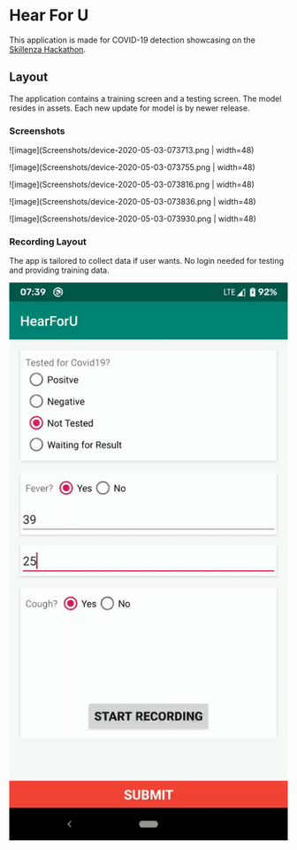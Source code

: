 # Hear For U
This application is made for COVID-19 detection showcasing on the [Skillenza Hackathon](https://skillenza.com/challenge/coders-vs-covid-onlinehackathon).


## Layout
The application contains a training screen and a testing screen. The model resides in assets. Each new update for model is by newer release.

### Screenshots

![image](Screenshots/device-2020-05-03-073713.png | width=48)

![image](Screenshots/device-2020-05-03-073755.png | width=48)

![image](Screenshots/device-2020-05-03-073816.png | width=48)

![image](Screenshots/device-2020-05-03-073836.png | width=48)

![image](Screenshots/device-2020-05-03-073930.png | width=48)

### Recording Layout
The app is tailored to collect data if user wants. No login needed for testing and providing training data.

![](Screenshots/ezgif.com-video-to-gif.gif)



